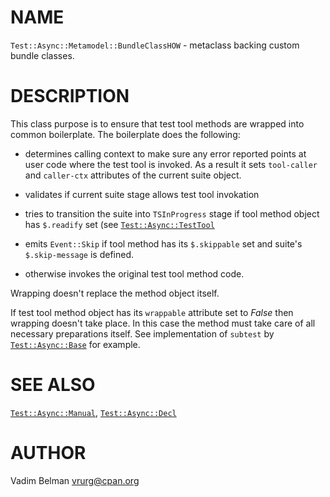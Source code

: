 NAME
====



`Test::Async::Metamodel::BundleClassHOW` - metaclass backing custom bundle classes.

DESCRIPTION
===========



This class purpose is to ensure that test tool methods are wrapped into common boilerplate. The boilerplate does the following:

  * determines calling context to make sure any error reported points at user code where the test tool is invoked. As a result it sets `tool-caller` and `caller-ctx` attributes of the current suite object.

  * validates if current suite stage allows test tool invokation

  * tries to transition the suite into `TSInProgress` stage if tool method object has `$.readify` set (see [`Test::Async::TestTool`](https://github.com/vrurg/raku-Test-Async/blob/v0.1.902/docs/md/Test/Async/TestTool.md)

  * emits `Event::Skip` if tool method has its `$.skippable` set and suite's `$.skip-message` is defined.

  * otherwise invokes the original test tool method code.

Wrapping doesn't replace the method object itself.

If test tool method object has its `wrappable` attribute set to *False* then wrapping doesn't take place. In this case the method must take care of all necessary preparations itself. See implementation of `subtest` by [`Test::Async::Base`](https://github.com/vrurg/raku-Test-Async/blob/v0.1.902/docs/md/Test/Async/Base.md) for example.

SEE ALSO
========

[`Test::Async::Manual`](https://github.com/vrurg/raku-Test-Async/blob/v0.1.902/docs/md/Test/Async/Manual.md), [`Test::Async::Decl`](https://github.com/vrurg/raku-Test-Async/blob/v0.1.902/docs/md/Test/Async/Decl.md)

AUTHOR
======

Vadim Belman <vrurg@cpan.org>

